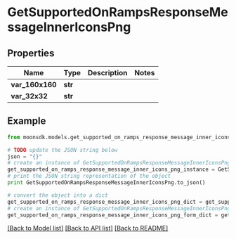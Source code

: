 # GetSupportedOnRampsResponseMessageInnerIconsPng


## Properties

Name | Type | Description | Notes
------------ | ------------- | ------------- | -------------
**var_160x160** | **str** |  | 
**var_32x32** | **str** |  | 

## Example

```python
from moonsdk.models.get_supported_on_ramps_response_message_inner_icons_png import GetSupportedOnRampsResponseMessageInnerIconsPng

# TODO update the JSON string below
json = "{}"
# create an instance of GetSupportedOnRampsResponseMessageInnerIconsPng from a JSON string
get_supported_on_ramps_response_message_inner_icons_png_instance = GetSupportedOnRampsResponseMessageInnerIconsPng.from_json(json)
# print the JSON string representation of the object
print GetSupportedOnRampsResponseMessageInnerIconsPng.to_json()

# convert the object into a dict
get_supported_on_ramps_response_message_inner_icons_png_dict = get_supported_on_ramps_response_message_inner_icons_png_instance.to_dict()
# create an instance of GetSupportedOnRampsResponseMessageInnerIconsPng from a dict
get_supported_on_ramps_response_message_inner_icons_png_form_dict = get_supported_on_ramps_response_message_inner_icons_png.from_dict(get_supported_on_ramps_response_message_inner_icons_png_dict)
```
[[Back to Model list]](../README.md#documentation-for-models) [[Back to API list]](../README.md#documentation-for-api-endpoints) [[Back to README]](../README.md)


